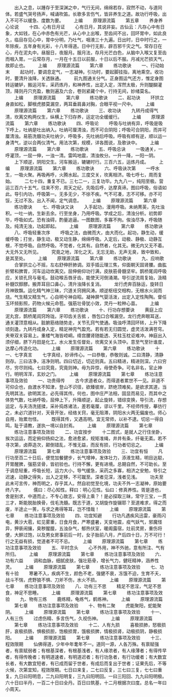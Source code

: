 <!-- { "loadSidebar": true } -->
　　出入之息，以踵存于至深渊之中，气行无间，绵绵若存，寂然不动，与道同体。若盛气哭号扬声，喊诵吹笛。长歌多言伤气，皆非养生之道。故功行呼吸，出入不可不以缓急、度数为要。
　　上编
　　原理源流篇
　　第五章
　　养身养心论说
　　十四、心有日月证
　　心有日月，其说非妄。古仙云：凡存心中有日象，大如钱，在心中赤色有光芒，从心中上出喉，至齿间不出，回环胃中，如此良久，临目存见心中，胃中分明，乃吐气，咽液三十九遍。日出时，日中时行之，一年除疾，五年身有光彩，十八年得道。日中行无影，辟百邪千灾之气。常存日在心，丹在泥丸中。昼服日，夜服月。服月法，存月光芒白色，从脑中入喉又复至齿而咽入胃。一云常存月，一月在十五日以前服，十日以后不服。月减光芒损天气，故即止也。
　　上编
　　原理源流篇
　　第六章
　　练功歌诀
　　一、行动始末
　　起功时，要调息定气，一志凝神。引功时，要起脚挂指，离地乘空。收功时，要清升浊降，关透脉通。
　　前九图通关分气。正身图运气还方，惟定身图转运辘轳，搬运河车，采药炼丹，和神养性，出定入定，浑然太极，升则醍醐灌顶，降则丹穴充盈，散则遍及六合，卷则紧藏个中，行持无间，妙绪莫名。
　　上编
　　原理源流篇
　　第六章
　　练功歌诀
　　二、起功诀
　　环拱立身直如松，脚根虎膝莫漏空，两耳垂肩鼻对胸，合眼平视一尺中。
　　上编
　　原理源流篇
　　第六章
　　练功歌诀
　　三、收功诀
　　九转丹成得气清，坎离交构两仪生，纵横上下归存养，运定功全缓缓行。
　　上编
　　原理源流篇
　　第六章
　　练功歌诀
　　四、呼吸论
　　呼吸与吐纳有异，呼吸是吸下呼上，吐纳是吐出纳入。吐纳可厘清浊，而不可合阴阳；呼吸可合阴阳，而并可厘清浊。易筋洗髓功夫吐纳少，呼吸多，先吐纳后呼吸。呼吸有顺有逆，顺以运一身清气，逆以合两仪清气。用法次第，规模，详各图说，及歌诀中。
　　上编
　　原理源流篇
　　第六章
　　练功歌诀
　　五、呼吸总诀
　　一吸通关，一呼灌顶，一屈一伸，一浊一清。雷鸣地震，清浊攸分。一升一降，一阳一阴。
　　上下顺逆，阴阳交生。河车搬运，辘辘时行。三百六五，运炼丹成。
　　上编
　　原理源流篇
　　第六章
　　练功歌诀
　　六、呼吸诀次第
　　一呼水生，一吸火聚。再吸再呼，火腾水起。三度交关，坎离相济。吸七呼七，周而复始。
　　二七十四，重复不已。三七二一，三复功毕。九九八一，纯阳至极。营运三百六十五气，往来不穷，周天之纪，先吸后呼，达摩真谛。图曰呼吸，俗语如此。导引内功，呼吸第一。无多无少，不徐不疾。气不可凑，志不可移。亦不可馁，无过不及。出入不闻，定气调息。
　　上编
　　原理源流篇
　　第六章
　　练功歌诀
　　七、呼吸诀又诀
　　入手起功，漫用呼吸。未纳菁英，先吐浊积。一吐一纳，生新去余。行至坐身，乃用呼吸。学成之后，清浊分析。初势即毕，呼吸如式。恐有浊碍，酌量追逼。一图数图，多寡不拘。俟浊尽净，呼吸随及。纯清无浊，功起即起。
　　上编
　　原理源流篇
　　第六章
　　练功歌诀
　　八、呼吸轻重次序
　　呼吸之法，由微而大，由大而化。起功，静生动，缓缓呼吸；打坐，静生动，极又动生静，绵绵呼吸。入定后，动极、静极、动静互根，不觉呼吸。自然呼吸。不觉者，化其有。自然者，化其无。微无内又无不着。大无外又无所见。
　　究竟之地，浑化之天。无忘无助，无声无臭，致中致和，是其至处。
　　上编
　　原理源流篇
　　第六章
　　练功歌诀
　　九、应响歌
　　合掌拱立心不摇，左右舒伸肝肺调。双手插云理三焦，仰面朝天固肾腰。曲肱折臂和脾胃，河车运动坎离交。屈伸俯仰功行满，皮肤筋骨髓坚牢。鹊桥尾闾呼吸应，关锁孔窍与毫毛。鼓动喉舌唇牙齿，能使天河倒涌潮。导引逆流周复始，汲精补髓饮醇醪。搬弄耳目口鼻心，清升浊降长复消。
　　龙行虎奔百脉运，旋转日月神致飘。运化精气神三昧，穴道关窍拥风涛。顺逆枢纽交相构，无根水火润而烧。气生精又精生气，心自明兮神自昭。凝神屏气婴活泼，出定入定性陶陶。督任玉环频影照，药物火候元命苞。强筋壮骨犹小效，灵丹一粒种心苗。
　　上编
　　原理源流篇
　　第六章
　　练功歌诀
　　十、行功存想要诀
　　黄庭上应泥丸宫，鹊桥尾闾窍玲珑。牙叩齿关舌抵 ，唇包口合喉漏空。龙行虎奔眼耳送，通关灌顶意相从。脏腑筋络随势走，关节孔窍气使通。吸浊呼清回环转，上升下降顷刻逢。九转丹成身入定，精足神完气盈充。若有若无归圆觉，虚灵活泼满苍穹。夹脊双关容易上。重楼气海皆崆峒。绛宫腰肾随能透、天柱玉枕讵难冲。神庭出入须仔细，脐下丹田是化工。水火发生任督处，坎离交关头顶中。意至气至针谁度，达摩心传造化功。
　　上编
　　原理源流篇
　　第六章
　　练功歌诀
　　十一、七字真言
　　七字真经，妙谛传心。一曰恭敬，恭敬则诚。二曰清静，清静则存。三曰洁净，洁净则明。四曰切近，切近则真。五曰精进，精进则深。六曰穷尽，穷尽则纯。七曰究竟，究竟则神。毋为异惊，毋使奇争。可名非名，官止神行。明明浑浑，玄妙之门。
　　上编
　　原理源流篇
　　第七章
　　练功注意事项及效验
　　一、功贵得传
　　古今求道者众，而得道者累世不一见。非道不可仰企也，由渡水不知津，登山不识径，欲臻彼岸，跻绝顶难矣。是欲求其道，当先明其法。欲明其法，必先得其传。何也，图中庄严法相，固显而易见，而其中之体势气数，吐纳呼吸，屈伸上下，升降顺逆，起止旋转，错综变换，导引流，存想运定，与夫汤洗搓揉，采补捣炼诸法，差若毫厘，谬以千里。不经师传授，摹彷行之，未必穴道针对，天骨开张，经络关窍，毫无阻滞，阴阳水火两无偏废也。师心自用，贻累勿怪。
　　既得其传，又遇高明。宜无常师，以补不逮。切忌一得自鸣，耻于请教，遂执一境以自封焉。
　　上编
　　原理源流篇
　　第七章
　　练功注意事项及效验
　　二、功宜按步
　　十二图式，是就人之行住坐卧，挨次运运，而定俯仰扬抑之法，愈进愈紧，规矩准绳，井井有条，纤毫无紊。若不寻次第，卤莽造次，颠倒错乱，不惟无益，而反有损，行功者切忌之。
　　上编
　　原理源流篇
　　第七章
　　练功注意事项及效验
　　三、功宜有恒
　　凡行功至百二十日后，便觉加餐健步，长气增神，发体壮力，添液生精，明目达聪，开胃醒脾，强筋坚骨，皆初验也。行持不懈，更有进境。总期自然，不可助长。至于调息轻重，呼吸长短，运力大小，导气缓急，采药之多寡，相济之安勉，导引之迟速，动静之得失，出入之定移，不可蹴至。深者见深，浅者见浅。
　　功夫至此未可言传，神而明之，存乎其人。然自初觉至化境，功夫不外一志凝神，原始要终八字。
　　儒曰：尽心知性。释曰：明心见性。仙曰：修真养性。胥是道也，舍是别求，中道而止，不专心致志，安得上乘？！是必探取三昧，常守三宝，一贯三才，斯能脱胎换骨，伐毛洗髓。既志于道，又胡旋作旋辍耶？至道难求，得之而废，半途止一篑，与求之弗得等耳，岂不惜哉！
　　上编
　　原理源流篇
　　第七章
　　练功注意事项及效验
　　四、功宜知避
　　行功凡遇疾风迅雷，豪雨闪电，黄沙大雹，虹见雾重，日食月食，严寒盛暑，天变地震，疫气妖气，邪魔怪异，狎亵闹攘，臭秽腥膻，五浊杂气，郁热伏室，暖阁露宿，灶前灵房，重伤将便，大醉过饱，以及男女房事前后一时，女子胎前八月，产后四十日，万不可行！行之无益有损，觉道者不可不忌。
　　上编
　　原理源流篇
　　第七章
　　练功注意事项及效验
　　五、平时念头
　　心不外用，神不外驰，意有所注、气有所归。
　　上编
　　原理源流篇
　　第七章
　　练功注意事项及效验
　　六、功有六益
　　调和血脉，细腻皮肤，强壮筋骨，增长气力，健旺精神，涵养性灵。
　　上编
　　原理源流篇
　　第七章
　　练功注意事项及效验
　　七、功有十验
　　寒暑不入，疾病不生，颜色不老，强健不衰，冻饿不迫，生育不夭，战斗不惴，虎野狼不惧、刀斧不伤，水火不损。
　　上编
　　原理源流篇
　　第七章
　　练功注意事项及效验
　　八、功有三不思
　　精足不思淫，气足不思食，神足不思睡。
　　上编
　　原理源流篇
　　第七章
　　练功注意事项及效验
　　九、物有三练
　　鹿练精，龟练气，鹤练神。
　　上编
　　原理源流篇
　　第七章
　　练功注意事项及效验
　　十、物有二聚
　　虎能聚阳，蛇能聚阴。
　　上编
　　原理源流篇
　　第七章
　　练功注意事项及效验
　　十一、人有三伤
　　过虑伤精、多言伤气，久视伤神。
　　上编
　　原理源流篇
　　第七章
　　练功注意事项及效验
　　十二、人有九损
　　喜极损肺，怒极损肝，哀极损肠，惧极损胆，饱极损胃，饿极损脾，情极损肾，动极损阴，静极损阳。
　　上编
　　原理源流篇
　　第七章
　　练功注意事项及效验
　　十三、程效限期
　　仙佛得道，少年中年耄年不一。道同一源，人各万殊。有禀赋强者，有禀赋弱者；有根基深者，有根基浅者，有人缘浓者，有人缘薄者；有得传早者，有得传晚者；有明道速者，有明道迟者；有行功急者，有行功缓者；有大数宜长者，有大数宜短者，有已成而留于世者，有成后而复出于世者；证果先后，不等火候，次第宜知，程效限期。七日曰来复，二七曰反复，三七曰三复，七七曰重复。九日曰阳明息，二九曰阳明复，三九曰阳明回。一曰三阳回、九九曰阳明极。六十日曰半丹，一百二十日曰全丹。百日曰筑基，十二月根据次曰度。总名一年曰小周天。
